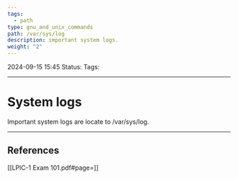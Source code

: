 ```yaml
---
tags:
  - path
type: gnu_and_unix_commands
path: /var/sys/log
description: important system logs.
weight: "2"
---
```


2024-09-15 15:45
Status:
Tags:
___
# System logs

Important system logs are locate to /var/sys/log.


___
## References
[[LPIC-1 Exam 101.pdf#page=]]